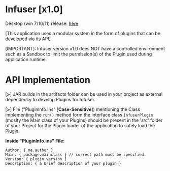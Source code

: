 # Infuser [x1.0]

Desktop (win 7/10/11) release: [here ]([https://discord.gg/d9rFtgkBXK](https://drive.google.com/file/d/1okFJQdnsYx9b4BtZNdU4nqbQTxeEwPne/view))

[This application uses a modular system in the form of plugins that can be developed via its API]

[IMPORTANT]: Infuser version x1.0 does NOT have a controlled environment such as a Sandbox
                     to limit the permission(s) of the Plugin used during application runtime. 
# API Implementation

[**>**] JAR builds in the artifacts folder can be used in your project as external dependency to develop Plugins for Infuser.

[**>**] File ("PluginInfo.ins" [**Case-Sensitive**]) mentioning the Class implementing the `run()` method form the interface class `InfuserPlugin` (moslty the Main class of your Plugins) should be present in the '*src*' folder of your Project for the Plugin loader of the application to safely load the Plugin.

**Inside "PluginInfo.ins" File:**

```
Author: { me.author }
Main: { package.mainclass } // correct path must be specified.
Version: { plugin version }
Description: { a brief description of your plugin }
